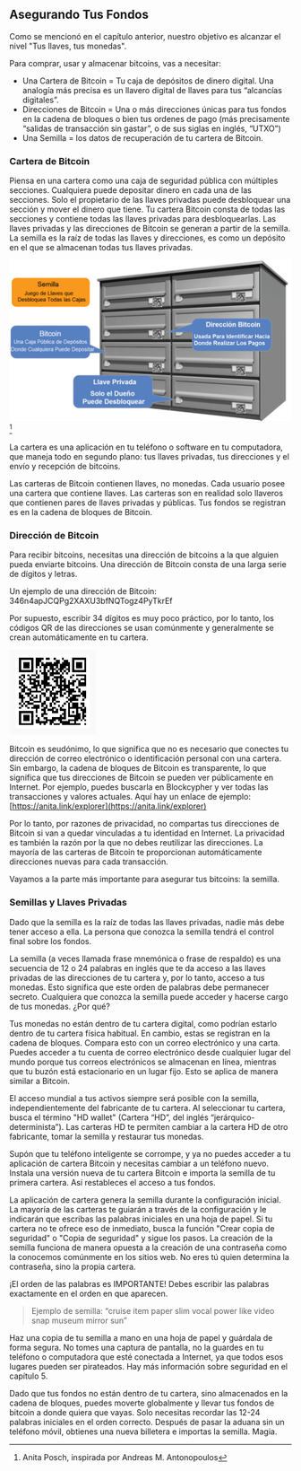 ## Asegurando Tus Fondos

Como se mencionó en el capítulo anterior, nuestro objetivo es alcanzar el nivel "Tus llaves, tus monedas".

Para comprar, usar y almacenar bitcoins, vas a necesitar:

* Una Cartera de Bitcoin = Tu caja de depósitos de dinero digital. Una analogía más precisa es un llavero digital de llaves para tus “alcancías digitales”.
* Direcciones de Bitcoin = Una o más direcciones únicas para tus fondos en la cadena de bloques o bien tus ordenes de pago (más precisamente “salidas de transacción sin gastar”, o de sus siglas en inglés, “UTXO”)
* Una Semilla = los datos de recuperación de tu cartera de Bitcoin.

### Cartera de Bitcoin
Piensa en una cartera como una caja de seguridad pública con múltiples secciones. Cualquiera puede depositar dinero en cada una de las secciones. Solo el propietario de las llaves privadas puede desbloquear una sección y mover el dinero que tiene. Tu cartera Bitcoin consta de todas las secciones y contiene todas las llaves privadas para desbloquearlas. Las llaves privadas y las direcciones de Bitcoin se generan a partir de la semilla. La semilla es la raíz de todas las llaves y direcciones, es como un depósito en el que se almacenan todas tus llaves privadas.

![Definición de términos](assets/_seed-postbox.png) [^69]

La cartera es una aplicación en tu teléfono o software en tu computadora, que maneja todo en segundo plano: tus llaves privadas, tus direcciones y el envío y recepción de bitcoins.

Las carteras de Bitcoin contienen llaves, no monedas. Cada usuario posee una cartera que contiene llaves. Las carteras son en realidad solo llaveros que contienen pares de llaves privadas y públicas. Tus fondos se registran es en la cadena de bloques de Bitcoin.

### Dirección de Bitcoin
Para recibir bitcoins, necesitas una dirección de bitcoins a la que alguien pueda enviarte bitcoins. Una dirección de Bitcoin consta de una larga serie de dígitos y letras.

Un ejemplo de una dirección de Bitcoin: 346n4apJCQPg2XAXU3bfNQTogz4PyTkrEf

Por supuesto, escribir 34 dígitos es muy poco práctico, por lo tanto, los códigos QR de las direcciones se usan comúnmente y generalmente se crean automáticamente en tu cartera.

![Dirección BTC como código QR](assets/_address-book.PNG)

Bitcoin es seudónimo, lo que significa que no es necesario que conectes tu dirección de correo electrónico o identificación personal con una cartera. Sin embargo, la cadena de bloques de Bitcoin es transparente, lo que significa que tus direcciones de Bitcoin se pueden ver públicamente en Internet. Por ejemplo, puedes buscarla en Blockcypher y ver todas las transacciones y valores actuales. Aquí hay un enlace de ejemplo: [https://anita.link/explorer](https://anita.link/explorer)

Por lo tanto, por razones de privacidad, no compartas tus direcciones de Bitcoin si van a quedar vinculadas a tu identidad en Internet. La privacidad es también la razón por la que no debes reutilizar las direcciones. La mayoría de las carteras de Bitcoin te proporcionan automáticamente direcciones nuevas para cada transacción.

Vayamos a la parte más importante para asegurar tus bitcoins: la semilla.

### Semillas y Llaves Privadas

Dado que la semilla es la raíz de todas las llaves privadas, nadie más debe tener acceso a ella. La persona que conozca la semilla tendrá el control final sobre los fondos.

La semilla (a veces llamada frase mnemónica o frase de respaldo) es una secuencia de 12 o 24 palabras en inglés que te da acceso a las llaves privadas de las direcciones de tu cartera y, por lo tanto, acceso a tus monedas. Esto significa que este orden de palabras debe permanecer secreto. Cualquiera que conozca la semilla puede acceder y hacerse cargo de tus monedas. ¿Por qué?

Tus monedas no están dentro de tu cartera digital, como podrían estarlo dentro de tu cartera física habitual. En cambio, estas se registran en la cadena de bloques. Compara esto con un correo electrónico y una carta. Puedes acceder a tu cuenta de correo electrónico desde cualquier lugar del mundo porque tus correos electrónicos se almacenan en línea, mientras que tu buzón está estacionario en un lugar fijo. Esto se aplica de manera similar a Bitcoin.

El acceso mundial a tus activos siempre será posible con la semilla, independientemente del fabricante de tu cartera. Al seleccionar tu cartera, busca el término "HD wallet" (Cartera “HD”, del inglés “jerárquico-determinista”). Las carteras HD te permiten cambiar a la cartera HD de otro fabricante, tomar la semilla y restaurar tus monedas.

Supón que tu teléfono inteligente se corrompe, y ya no puedes acceder a tu aplicación de cartera Bitcoin y necesitas cambiar a un teléfono nuevo. Instala una versión nueva de tu cartera Bitcoin e importa la semilla de tu primera cartera. Así restableces el acceso a tus fondos.

La aplicación de cartera genera la semilla durante la configuración inicial. La mayoría de las carteras te guiarán a través de la configuración y le indicarán que escribas las palabras iniciales en una hoja de papel. Si tu cartera no te ofrece eso de inmediato, busca la función "Crear copia de seguridad" o "Copia de seguridad" y sigue los pasos. La creación de la semilla funciona de manera opuesta a la creación de una contraseña como la conocemos comúnmente en los sitios web. No eres tú quien determina la contraseña, sino la propia cartera.

¡El orden de las palabras es IMPORTANTE! Debes escribir las palabras exactamente en el orden en que aparecen.

> Ejemplo de semilla: “cruise item paper slim vocal power like video snap museum mirror sun”

Haz una copia de tu semilla a mano en una hoja de papel y guárdala de forma segura. No tomes una captura de pantalla, no la guardes en tu teléfono o computadora que esté conectada a Internet, ya que todos esos lugares pueden ser pirateados. Hay más información sobre seguridad en el capítulo 5.

Dado que tus fondos no están dentro de tu cartera, sino almacenados en la cadena de bloques, puedes moverte globalmente y llevar tus fondos de bitcoin a donde quiera que vayas. Solo necesitas recordar las 12-24 palabras iniciales en el orden correcto. Después de pasar la aduana sin un teléfono móvil, obtienes una nueva billetera e importas la semilla. Magia.

[^69]: Anita Posch, inspirada por Andreas M. Antonopoulos
